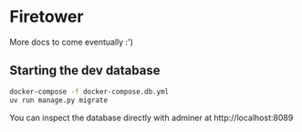 # Firetower

More docs to come eventually :')

## Starting the dev database

```sh
docker-compose -f docker-compose.db.yml
uv run manage.py migrate
```

You can inspect the database directly with adminer at http://localhost:8089
